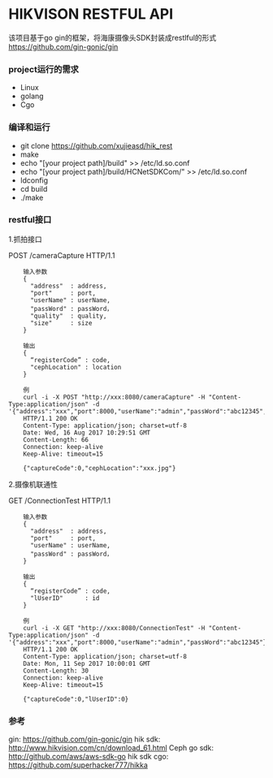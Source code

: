 HIKVISON RESTFUL API
=================
该项目基于go gin的框架，将海康摄像头SDK封装成restlful的形式
https://github.com/gin-gonic/gin

### project运行的需求

* Linux
* golang
* Cgo

### 编译和运行

* git clone https://github.com/xujieasd/hik_rest
* make
* echo "[your project path]/build" >> /etc/ld.so.conf
* echo "[your project path]/build/HCNetSDKCom/" >> /etc/ld.so.conf
* ldconfig
* cd build
* ./make

### restful接口

1.抓拍接口

POST /cameraCapture HTTP/1.1
```
    输入参数
    {
      "address"  : address,
      "port"     : port,
      "userName" : userName,
      "passWord" : passWord，
      "quality"  : quality,
      "size"     : size
    }

    输出
    {
      “registerCode” : code,
      "cephLocation" : location
    }
```
```
    例
    curl -i -X POST "http://xxx:8080/cameraCapture" -H "Content-Type:application/json" -d '{"address":"xxx","port":8000,"userName":"admin","passWord":"abc12345","quality":"0","size":"0"}'
	HTTP/1.1 200 OK
	Content-Type: application/json; charset=utf-8
	Date: Wed, 16 Aug 2017 10:29:51 GMT
	Content-Length: 66
	Connection: keep-alive
	Keep-Alive: timeout=15

    {"captureCode":0,"cephLocation":"xxx.jpg"}
```

2.摄像机联通性

GET /ConnectionTest HTTP/1.1
```
    输入参数
    {
      "address"  : address,
      "port"     : port,
      "userName" : userName,
      "passWord" : passWord，
    }

    输出
    {
      “registerCode” : code,
      "lUserID"      : id
    }
```
```
    例
    curl -i -X GET "http://xxx:8080/ConnectionTest" -H "Content-Type:application/json" -d '{"address":"xxx","port":8000,"userName":"admin","passWord":"abc12345"}'
	HTTP/1.1 200 OK
	Content-Type: application/json; charset=utf-8
	Date: Mon, 11 Sep 2017 10:00:01 GMT
	Content-Length: 30
	Connection: keep-alive
	Keep-Alive: timeout=15

    {"captureCode":0,"lUserID":0}
```

### 参考
gin: https://github.com/gin-gonic/gin
hik sdk: http://www.hikvision.com/cn/download_61.html
Ceph go sdk: http://github.com/aws/aws-sdk-go
hik sdk cgo: https://github.com/superhacker777/hikka

